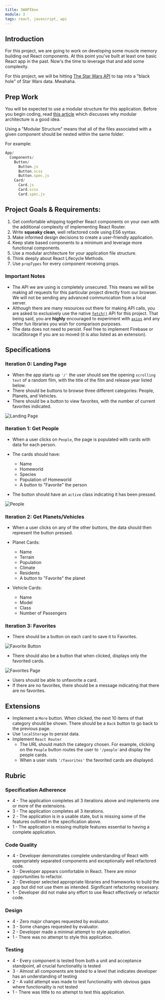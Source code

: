 ```yaml
---
title: SWAPIbox
module: 3
tags: react, javascript, api
---
```


## Introduction

For this project, we are going to work on developing some muscle memory building out React components. At this point you've built at least one basic React app in the past. Now's the time to leverage that and add some complexity.  

For this project, we will be hitting [The Star Wars API](https://swapi.co/documentation) to tap into a "black hole" of Star Wars data. Mwahaha.  

## Prep Work

You will be expected to use a modular structure for this application. Before you begin coding, read [this article](https://medium.com/@kentcdodds/what-code-comments-can-teach-us-about-scaling-a-codebase-90bbfad8d70d#.yno9hmf22) which discusses why modular architecture is a good idea.   

Using a "Modular Structure" means that all of the files associated with a given component should be nested within the same folder.  

For example:  
```js
App/
  Components/
    Button/
      Button.js
      Button.scss
      Button.spec.js
    Card/
      Card.js
      Card.scss
      Card.spec.js
```

## Project Goals & Requirements:

1. Get comfortable whipping together React components on your own with the additional complexity of implementing React Router.  
2. Write **squeaky clean**, well refactored code using ES6 syntax.  
3. Make informed design decisions to create a user-friendly application.  
4. Keep state based components to a minimum and leverage more functional components.  
5. Use a modular architecture for your application file structure.  
6. Think deeply about React Lifecycle Methods.  
6. Use `propTypes` for every component receiving props.  

### Important Notes  

- The API we are using is completely unsecured. This means we will be making all requests for this particular project directly from our browser. We will not be sending any advanced communication from a local server.  
- Although there are many resources out there for making API calls, you are asked to exclusively use the native [`fetch()`](https://developer.mozilla.org/en-US/docs/Web/API/Fetch_API) API for this project. That being said, you are **highly** encouraged to experiment with [`axios`](https://github.com/mzabriskie/axios) and any other fun libraries you wish for comparison purposes.  
- The data does not need to persist. Feel free to implement Firebase or localStorage if you are so moved (it is also listed as an extension).  

## Specifications

### Iteration 0: Landing Page

- When the app starts up `'/'` the user should see the opening `scrolling text` of a random film, with the title of the film and release year listed below.  
- There should be buttons to browse three different categories: People, Planets, and Vehicles.  
- There should be a button to view favorites, with the number of current favorites indicated.  

![Landing Page](http://i.imgur.com/opKLFZ8.png)

### Iteration 1: Get People

- When a user clicks on `People`, the page is populated with cards with data for each person.
- The cards should have:  
  - Name  
  - Homeworld  
  - Species  
  - Population of Homeworld  
  - A button to "Favorite" the person  

- The button should have an `active` class indicating it has been pressed.  

![People](http://i.imgur.com/BKLDWsi.png)  

### Iteration 2: Get Planets/Vehicles
- When a user clicks on any of the other buttons, the data should then represent the button pressed.  

- Planet Cards:  
  - Name  
  - Terrain  
  - Population  
  - Climate  
  - Residents  
  - A button to "Favorite" the planet  

- Vehicle Cards:  
  - Name  
  - Model  
  - Class  
  - Number of Passengers  

### Iteration 3: Favorites

- There should be a button on each card to save it to Favorites.  

![Favorite Button](http://i.imgur.com/iTGJNu5.png)  

- There should also be a button that when clicked, displays only the favorited cards.  

![Favorites Page](http://i.imgur.com/AVPEopf.png)  

- Users should be able to unfavorite a card.  
- If there are no favorites, there should be a message indicating that there are no favorites.  

## Extensions

- Implement a `More` button. When clicked, the next 10 items of that category should be shown.   There should be a `Back` button to go back to the previous page.  
- Use `localStorage` to persist data.  
- Implement `React Router`  
  - The URL should match the category chosen. For example, clicking on the `People` button routes the user to `'/people'`and display the people cards.  
  - When a user visits `'/favorites'` the favorited cards are displayed.  

## Rubric

### Specification Adherence
- 4 - The application completes all 3 iterations above and implements one or more of the extensions.
- 3 - The application completes all 3 iterations.
- 2 - The application is in a usable state, but is missing some of the features outlined in the specification above.
- 1 - The application is missing multiple features essential to having a complete application.

### Code Quality
- 4 - Developer demonstrates complete understanding of React with appropriately separated components and exceptionally well refactored code.
- 3 - Developer appears comfortable in React. There are minor opportunities to refactor.
- 2 - Developer selected appropriate libraries and frameworks to build the app but did not use them as intended. Significant refactoring necessary.
- 1 - Developer did not make any effort to use React effectively or refactor code.

### Design
- 4 - Zero major changes requested by evaluator.
- 3 - Some changes requested by evaluator.
- 2 - Developer made a minimal attempt to style application.
- 1 - There was no attempt to style this application.

### Testing
- 4 - Every component is tested from both a unit and acceptance standpoint, all crucial functionality is tested
- 3 - Almost all components are tested to a level that indicates developer has an understanding of testing
- 2 - A valid attempt was made to test functionality with obvious gaps where functionality is not tested
- 1 - There was little to no attempt to test this application.
